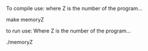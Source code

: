 
To compile use: 
where Z is the number of the program...

make memoryZ 


to run use: 
Where Z is the number of the program...

./memoryZ 
